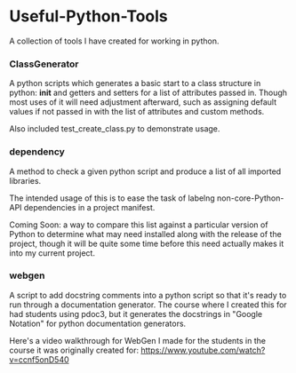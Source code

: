 # Useful-Python-Tools
A collection of tools I have created for working in python.


<h3>ClassGenerator</h3>


  
A python scripts which generates a basic start to a class structure in python: __init__ and getters and setters for a list of attributes passed in. Though most uses of it will need adjustment afterward, such as assigning default values if not passed in with the list of attributes and custom methods.
    
Also included test_create_class.py to demonstrate usage.
    




<h3>dependency</h3>


  
A method to check a given python script and produce a list of all imported libraries.
    
The intended usage of this is to ease the task of labelng non-core-Python-API dependencies in a project manifest.
    
Coming Soon: a way to compare this list against a particular version of Python to determine what may need installed along with the release of the project, though it will be quite some time before this need actually makes it into my current project.
    


<h3>webgen</h3>

A script to add docstring comments into a python script so that it's ready to run through a documentation generator. The course where I created this for had students using pdoc3, but it generates the docstrings in "Google Notation" for python documentation generators.

Here's a video walkthrough for WebGen I made for the students in the course it was originally created for: https://www.youtube.com/watch?v=ccnf5onD540 




